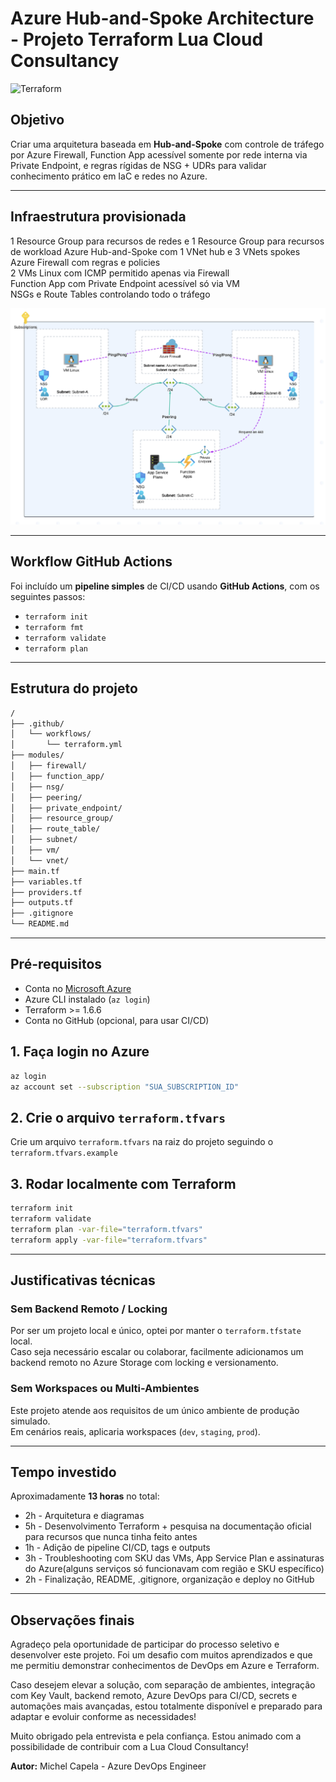 
# Azure Hub-and-Spoke Architecture - Projeto Terraform Lua Cloud Consultancy

![Terraform](https://github.com/michelcapela/terraform-azure-hubspoke/actions/workflows/terraform.yml/badge.svg)

## Objetivo

Criar uma arquitetura baseada em **Hub-and-Spoke** com controle de tráfego por Azure Firewall, Function App acessível somente por rede interna via Private Endpoint, e regras rígidas de NSG + UDRs para validar conhecimento prático em IaC e redes no Azure.

---

## Infraestrutura provisionada

1 Resource Group para recursos de redes e 1 Resource Group para recursos de workload
Azure Hub-and-Spoke com 1 VNet hub e 3 VNets spokes  
Azure Firewall com regras e policies  
2 VMs Linux com ICMP permitido apenas via Firewall  
Function App com Private Endpoint acessível só via VM  
NSGs e Route Tables controlando todo o tráfego  

![Diagrama da arquitetura](images/diagrama.png)

---

## Workflow GitHub Actions

Foi incluído um **pipeline simples** de CI/CD usando **GitHub Actions**, com os seguintes passos:

- `terraform init`
- `terraform fmt`
- `terraform validate`
- `terraform plan`

---

## Estrutura do projeto

```bash
/
├── .github/
│   └── workflows/
│       └── terraform.yml    
├── modules/                   
│   ├── firewall/
│   ├── function_app/
│   ├── nsg/
│   ├── peering/
│   ├── private_endpoint/
│   ├── resource_group/
│   ├── route_table/
│   ├── subnet/
│   ├── vm/
│   └── vnet/
├── main.tf
├── variables.tf
├── providers.tf
├── outputs.tf
├── .gitignore
└── README.md
```

---

## Pré-requisitos

- Conta no [Microsoft Azure](https://azure.microsoft.com/)
- Azure CLI instalado (`az login`)
- Terraform >= 1.6.6
- Conta no GitHub (opcional, para usar CI/CD)

## 1. Faça login no Azure

```bash
az login
az account set --subscription "SUA_SUBSCRIPTION_ID"
```

## 2. Crie o arquivo `terraform.tfvars`

Crie um arquivo `terraform.tfvars` na raiz do projeto seguindo o `terraform.tfvars.example`

## 3. Rodar localmente com Terraform

```bash
terraform init
terraform validate
terraform plan -var-file="terraform.tfvars"
terraform apply -var-file="terraform.tfvars"
```

---

## Justificativas técnicas

### Sem Backend Remoto / Locking
Por ser um projeto local e único, optei por manter o `terraform.tfstate` local.  
Caso seja necessário escalar ou colaborar, facilmente adicionamos um backend remoto no Azure Storage com locking e versionamento.

### Sem Workspaces ou Multi-Ambientes
Este projeto atende aos requisitos de um único ambiente de produção simulado.  
Em cenários reais, aplicaria workspaces (`dev`, `staging`, `prod`).

---

## Tempo investido

Aproximadamente **13 horas** no total:

- 2h - Arquitetura e diagramas
- 5h - Desenvolvimento Terraform + pesquisa na documentação oficial para recursos que nunca tinha feito antes
- 1h - Adição de pipeline CI/CD, tags e outputs
- 3h - Troubleshooting com SKU das VMs, App Service Plan e assinaturas do Azure(alguns serviços só funcionavam com região e SKU específico)
- 2h - Finalização, README, .gitignore, organização e deploy no GitHub

---

## Observações finais

Agradeço pela oportunidade de participar do processo seletivo e desenvolver este projeto. Foi um desafio com muitos aprendizados e que me permitiu demonstrar conhecimentos de DevOps em Azure e Terraform.

Caso desejem elevar a solução, com separação de ambientes, integração com Key Vault, backend remoto, Azure DevOps para CI/CD, secrets e automações mais avançadas, estou totalmente disponível e preparado para adaptar e evoluir conforme as necessidades!

Muito obrigado pela entrevista e pela confiança. Estou animado com a possibilidade de contribuir com a Lua Cloud Consultancy!

**Autor:** Michel Capela - Azure DevOps Engineer
